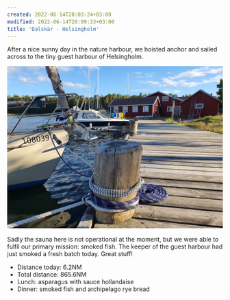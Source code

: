 ```yaml
---
created: 2022-06-14T20:03:24+03:00
modified: 2022-06-14T20:09:33+03:00
title: 'Dalskär - Helsingholm'
---
```


After a nice sunny day in the nature harbour, we hoisted anchor and sailed across to the tiny guest harbour of Helsingholm.

![Image](../2022/d7d98845142382461043a93488c56c98.jpg) 

Sadly the sauna here is not operational at the moment, but we were able to fulfil our primary mission: smoked fish. The keeper of the guest harbour had just smoked a fresh batch today. Great stuff!

* Distance today: 6.2NM
* Total distance: 865.6NM
* Lunch: asparagus with sauce hollandaise
* Dinner: smoked fish and archipelago rye bread
